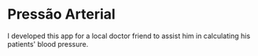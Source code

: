 # Pressão Arterial

<p>I developed this app for a local doctor friend to assist him in calculating his patients' blood pressure.</p>
